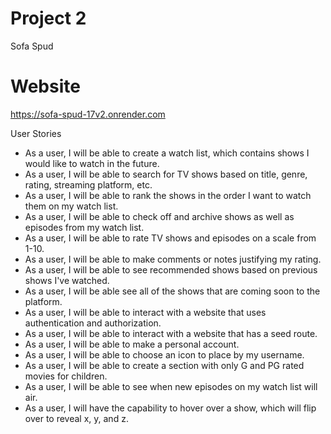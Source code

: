 # Project 2
Sofa Spud

# Website
https://sofa-spud-17v2.onrender.com

User Stories

- As a user, I will be able to create a watch list, which contains shows I would like to watch in the future.
- As a user, I will be able to search for TV shows based on title, genre, rating, streaming platform, etc.
- As a user, I will be able to rank the shows in the order I want to watch them on my watch list.
- As a user, I will be able to check off and archive shows as well as episodes from my watch list.
- As a user, I will be able to rate TV shows and episodes on a scale from 1-10.
- As a user, I will be able to make comments or notes justifying my rating.
- As a user, I will be able to see recommended shows based on previous shows I've watched.
- As a user, I will be able see all of the shows that are coming soon to the platform.
- As a user, I will be able to interact with a website that uses authentication and authorization.
- As a user, I will be able to interact with a website that has a seed route.
- As a user, I will be able to make a personal account.
- As a user, I will be able to choose an icon to place by my username.
- As a user, I will be able to create a section with only G and PG rated movies for children.
- As a user, I will be able to see when new episodes on my watch list will air.
- As a user, I will have the capability to hover over a show, which will flip over to reveal x, y, and z.